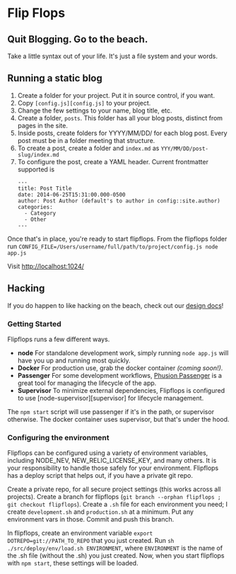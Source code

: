 # Flip Flops

## Quit Blogging. Go to the beach.

Take a little syntax out of your life. It's just a file system and your words.

## Running a static blog

1. Create a folder for your project. Put it in source control, if you want.
1. Copy `[config.js][config.js]` to your project.
1. Change the few settings to your name, blog title, etc.
1. Create a folder, `posts`. This folder has all your blog posts, distinct from
    pages in the site.
1. Inside posts, create folders for YYYY/MM/DD/ for each blog post. Every post
    must be in a folder meeting that structure.
1. To create a post, create a folder and `index.md` as
    `YYY/MM/DD/post-slug/index.md`
1. To configure the post, create a YAML header. Current frontmatter supported is
    ```
    ---
    title: Post Title
    date: 2014-06-25T15:31:00.000-0500
    author: Post Author (default's to author in config::site.author)
    categories:
      - Category
      - Other
    ---
    ```

Once that's in place, you're ready to start flipflops. From the flipflops folder
run `CONFIG_FILE=/Users/username/full/path/to/project/config.js node app.js`

Visit [http://localhost:1024/](http://localhost:1024/)

[config.js]: ./src/site/config.js

## Hacking

If you do happen to like hacking on the beach, check out our
[design docs](./src/design/README.md)!

### Getting Started

Flipflops runs a few different ways.

* **node** For standalone development work, simply running `node app.js` will
    have you up and running most quickly.
* **Docker** For production use, grab the docker container *(coming soon!)*.
* **Passenger** For some development workflows, [Phusion Passenger][passenger]
    is a great tool for managing the lifecycle of the app.
* **Supervisor** To minimize external dependencies, Flipflops is configured to
    use [node-supervisor][supervisor] for lifecycle management.

The `npm start` script will use passenger if it's in the path, or supervisor
otherwise. The docker container uses supervisor, but that's under the hood.

[passenger]:
[supervisor]:

### Configuring the environment

Flipflops can be configured using a variety of environment variables, including
NODE_NEV, NEW_RELIC_LICENSE_KEY, and many others. It is your responsibility to
handle those safely for your environment. Flipflops has a deploy script that
helps out, if you have a private git repo.

Create a private repo, for all secure project settings (this works across all
projects). Create a branch for flipflops (`git branch --orphan flipflops ; git
checkout flipflops`). Create a `.sh` file for each environment you need; I
create `development.sh` and `production.sh` at a minimum. Put any environment
vars in those. Commit and push this branch.

In flipflops, create an environment variable `export DOTREPO=git://PATH_TO_REPO`
that you just created. Run `sh ./src/deploy/env/load.sh ENVIRONMENT`, where
`ENVIRONMENT` is the name of the .sh file (without the .sh) you just created.
Now, when you start flipflops with `npm start`, these settings will be loaded.
